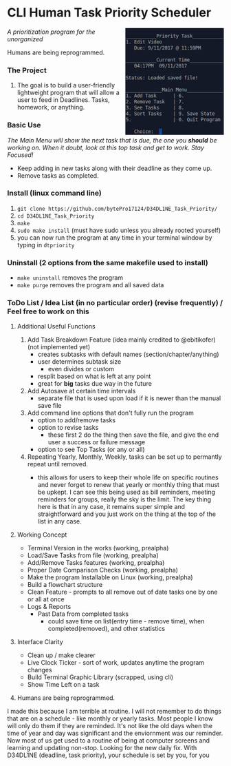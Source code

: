 # CLI Human Task Priority Scheduler

<img src="screenshot_09112017.png" height="248px" align="right">

_A prioritization program for the unorganized_

Humans are being reprogrammed. 

### The Project

1. The goal is to build a user-friendly lightweight program that will allow a user to feed in Deadlines. Tasks, homework, or anything.

### Basic Use

_The Main Menu will show the next task that is due, the one you **should** be working on. When it doubt, look at this top task and get to work. Stay Focused!_

* Keep adding in new tasks along with their deadline as they come up.
* Remove tasks as completed.

### Install (linux command line)

1. ````git clone https://github.com/bytePro17124/D34DL1NE_Task_Priority/````
2. ````cd D34DL1NE_Task_Priority````
3. ````make````
4. ````sudo make install```` (must have sudo unless you already rooted yourself)
5. you can now run the program at any time in your terminal window by typing in ````dtpriority````

### Uninstall (2 options from the same makefile used to install)

* ````make uninstall```` removes the program
* ````make purge```` removes the program and all saved data

### ToDo List / Idea List (in no particular order) (revise frequently) / Feel free to work on this

1. Additional Useful Functions
    1. Add Task Breakdown Feature (idea mainly credited to @ebitikofer) (not implemented yet)
	    * creates subtasks with default names (section/chapter/anything)
	    * user determines subtask size
		    * even divides or custom
	    * resplit based on what is left at any point
	    * great for **big** tasks due way in the future
	2. Add Autosave at certain time intervals
	    * separate file that is used upon load if it is newer than the manual save file
	3. Add command line options that don't fully run the program
	    * option to add/remove tasks
	    * option to revise tasks
	        * these first 2 do the thing then save the file, and give the end user a success or failure message
	    * option to see Top Tasks (or any or all)
	4. Repeating Yearly, Monthly, Weekly, <specified day count> tasks can be set up to permantly repeat until removed. 
		* this allows for users to keep their whole life on specific routines and never forget to renew that yearly or monthly thing that must be upkept. I can see this being used as bill reminders, meeting reminders for groups, really the sky is the limit. The key thing here is that in any case, it remains super simple and straightforward and you just work on the thing at the top of the list in any case.

2. Working Concept
	* Terminal Version in the works (working, prealpha)
	* Load/Save Tasks from file (working, prealpha)
	* Add/Remove Tasks features (working, prealpha)
	* Proper Date Comparison Checks (working, prealpha)
	* Make the program Installable on Linux (working, prealpha)
    * Build a flowchart structure
    * Clean Feature - prompts to all remove out of date tasks one by one or all at once
    * Logs & Reports
        * Past Data from completed tasks
            * could save time on list(entry time - remove time), when completed(removed), and other statistics 

3. Interface Clarity
	* Clean up / make clearer
	* Live Clock Ticker - sort of work, updates anytime the program changes
	* Build Terminal Graphic Library (scrapped, using cli) 
	* Show Time Left on a task

4. Humans are being reprogrammed.

I made this because I am terrible at routine. I will not remember to do things that are on a schedule - like monthly or yearly tasks. Most people I know will only do them if they are reminded. It's not like the old days when the time of year and day was significant and the enviornment was our reminder. Now most of us get used to a routine of being at computer screens and learning and updating non-stop. Looking for the new daily fix. With D34DL1NE (deadline, task priority), your schedule is set by you, for you
